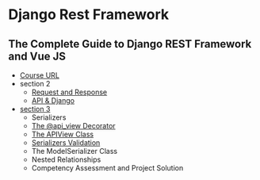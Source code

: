# Django Rest Framework

## The Complete Guide to Django REST Framework and Vue JS
- [Course URL](https://www.udemy.com/course/the-complete-guide-to-django-rest-framework-and-vue-js/)
- section 2
    - [Request and Response](https://github.com/nameunji/study-python/tree/main/django_rest_framework/requests)
    - [API & Django](https://github.com/nameunji/study-python/tree/main/django_rest_framework/first_api_django/onlinestore)
- [section 3](https://github.com/nameunji/study-python/tree/main/django_rest_framework/section3-drf-level-one/newsapi)
    - Serializers
    - [The @api_view Decorator](https://github.com/nameunji/study-python/blob/main/django_rest_framework/section3-drf-level-one/newsapi/news/api/views.py)
    - [The APIView Class](https://github.com/nameunji/study-python/commit/5fa32248febe2388251e0c1431d1ed6ffc361ee9)
    - [Serializers Validation](https://github.com/nameunji/study-python/commit/30521efcc3c75475db2f1c3594a350e073aa5c83)
    - The ModelSerializer Class
    - Nested Relationships
    - Competency Assessment and Project Solution